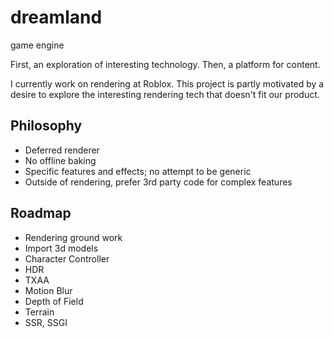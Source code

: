 # dreamland
game engine

First, an exploration of interesting technology. Then, a platform for content.

I currently work on rendering at Roblox. This project is partly motivated by a desire to explore the interesting rendering tech that doesn't fit our product.

## Philosophy

* Deferred renderer
* No offline baking
* Specific features and effects; no attempt to be generic
* Outside of rendering, prefer 3rd party code for complex features

## Roadmap

* Rendering ground work
* Import 3d models
* Character Controller
* HDR
* TXAA
* Motion Blur
* Depth of Field
* Terrain
* SSR, SSGI
